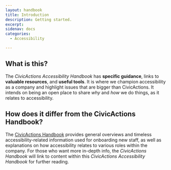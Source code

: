 ```yaml
---
layout: handbook
title: Introduction
description: Getting started.
excerpt: 
sidenav: docs
categories:
  - Accessibility

---
```


## What is this?

The *CivicActions Accessibility Handbook* has **specific guidance**, links to **valuable resources**, and **useful tools**. It is where we champion accessibility as a company and highlight issues that are bigger than CivicActions. It intends on being an open place to share *why* and *how* we do things, as it relates to accessibility.

## How does it differ from the CivicActions Handbook?

The [CivicActions Handbook](https://handbook.civicactions.com) provides general overviews and timeless accessibility-related information used for onboarding new staff, as well as explanations on how accessibility relates to various roles within the company. For those who want more in-depth info, the *CivicActions Handbook* will link to content within this *CivicActions Accessibility Handbook* for further reading.
